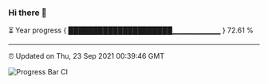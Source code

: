 ### Hi there 👋

⏳ Year progress { █████████████████████▁▁▁▁▁▁▁▁▁ } 72.61 %

---

⏰ Updated on Thu, 23 Sep 2021 00:39:46 GMT

![Progress Bar CI](https://github.com/liununu/liununu/workflows/Progress%20Bar%20CI/badge.svg)
